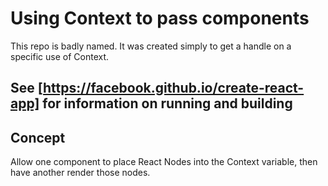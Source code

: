 # Using Context to pass components
This repo is badly named. It was created simply to get a handle on a specific use of Context.

## See [https://facebook.github.io/create-react-app] for information on running and building

## Concept
Allow one component to place React Nodes into the Context variable, then have another render those nodes.